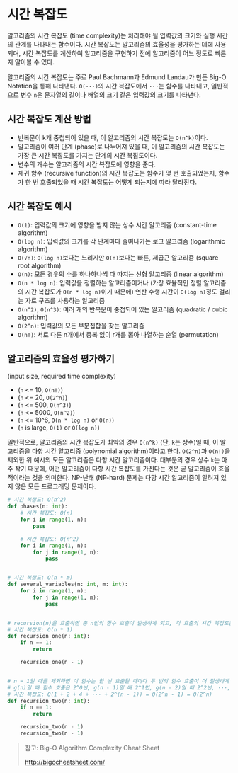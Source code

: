 # 시간 복잡도

알고리즘의 시간 복잡도 (time complexity)는 처리해야 될 입력값의 크기와 실행 시간의 관계를 나타내는 함수이다.
시간 복잡도는 알고리즘의 효율성을 평가하는 데에 사용되며, 시간 복잡도를 계산하여 알고리즘을 구현하기 전에
알고리즘이 어느 정도로 빠른지 알아볼 수 있다.

알고리즘의 시간 복잡도는 주로 Paul Bachmann과 Edmund Landau가 만든 Big-O Notation을 통해 나타낸다.
`O(···)`의 시간 복잡도에서 `···`는 함수를 나타내고, 일반적으로 변수 `n`은 문자열의 길이나 배열의 크기 같은
입력값의 크기를 나타낸다.

## 시간 복잡도 계산 방법

- 반복문이 k개 중첩되어 있을 때, 이 알고리즘의 시간 복잡도는 `O(n^k)`이다.
- 알고리즘이 여러 단계 (phase)로 나누어져 있을 때, 이 알고리즘의 시간 복잡도는 가장 큰 시간 복잡도를 가지는 단계의
시간 복잡도이다.
- 변수의 개수는 알고리즘의 시간 복잡도에 영향을 준다.
- 재귀 함수 (recursive function)의 시간 복잡도는 함수가 몇 번 호출되었는지, 함수가 한 번
호출되었을 때 시간 복잡도는 어떻게 되는지에 따라 달라진다.

## 시간 복잡도 예시
- `O(1)`: 입력값의 크기에 영향을 받지 않는 상수 시간 알고리즘 (constant-time algorithm)
- `O(log n)`: 입력값의 크기를 각 단계마다 줄여나가는 로그 알고리즘 (logarithmic algorithm)
- `O(√n)`: `O(log n)`보다는 느리지만 `O(n)`보다는 빠른, 제곱근 알고리즘 (square root algorithm)
- `O(n)`: 모든 경우의 수를 하나하나씩 다 따지는 선형 알고리즘 (linear algorithm)
- `O(n * log n)`: 입력값을 정렬하는 알고리즘이거나 (가장 효율적인 정렬 알고리즘의 시간 복잡도가 `O(n * log n)`이기 때문에)
연산 수행 시간이 `O(log n)`정도 걸리는 자료 구조를 사용하는 알고리즘
- `O(n^2)`, `O(n^3)`: 여러 개의 반복문이 중첩되어 있는 알고리즘 (quadratic / cubic algorithm)
- `O(2^n)`: 입력값의 모든 부분집합을 찾는 알고리즘
- `O(n!)`: 서로 다른 n개에서 중복 없이 r개를 뽑아 나열하는 순열 (permutation)

## 알고리즘의 효율성 평가하기 
(input size, required time complexity)
- (`n` <= 10, `O(n!)`)
- (`n` <= 20, `O(2^n)`)
- (`n` <= 500, `O(n^3)`)
- (`n` <= 5000, `O(n^2)`)
- (`n` <= 10^6, `O(n * log n)` or `O(n)`)
- (`n` is large, `O(1)` or `O(log n)`)

일반적으로, 알고리즘의 시간 복잡도가 최악의 경우 `O(n^k)` (단, `k`는 상수)일 때, 이 알고리즘을 다항 시간 알고리즘
(polynomial algorithm)이라고 한다. `O(2^n)`과 `O(n!)`을 제외한 위 예시의 모든 알고리즘은 다항 시간 알고리즘이다.
대부분의 경우 상수 `k`는 아주 작기 때문에, 어떤 알고리즘이 다항 시간 복잡도를 가진다는 것은 곧 알고리즘이 효율적이라는
것을 의미한다. NP-난해 (NP-hard) 문제는 다항 시간 알고리즘이 알려져 있지 않은 모든 프로그래밍 문제이다.

```python
# 시간 복잡도: O(n^2)
def phases(n: int):
    # 시간 복잡도: O(n)
    for i in range(1, n):
        pass

    # 시간 복잡도: O(n^2)
    for i in range(1, n):
        for j in range(1, n):
            pass


# 시간 복잡도: O(n * m)
def several_variables(n: int, m: int):
    for i in range(1, n):
        for j in range(1, m):
            pass


# recursion(n)을 호출하면 총 n번의 함수 호출이 발생하게 되고, 각 호출의 시간 복잡도는 O(1)이다.
# 시간 복잡도: O(n * 1)
def recursion_one(n: int):
    if n == 1:
        return

    recursion_one(n - 1)


# n = 1일 때를 제외하면 이 함수는 한 번 호출될 때마다 두 번의 함수 호출이 더 발생하게 된다.
# g(n)일 때 함수 호출은 2^0번, g(n - 1)일 때 2^1번, g(n - 2)일 때 2^2번, ···, g(1)일 때 2^(n - 1)번
# 시간 복잡도: O(1 + 2 + 4 + ··· + 2^(n - 1)) = O(2^n - 1) = O(2^n)
def recursion_two(n: int):
    if n == 1:
        return

    recursion_two(n - 1)
    recursion_two(n - 1)
```

> 참고: Big-O Algorithm Complexity Cheat Sheet
>
> http://bigocheatsheet.com/